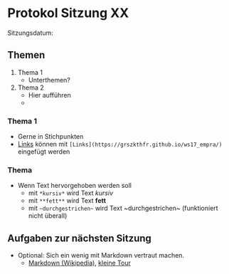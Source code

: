 # Protokol Sitzung XX #

Sitzungsdatum: 

## Themen ##

  1. Thema 1
      * Unterthemen?
  2. Thema 2
      * Hier aufführen
      * 

### Thema 1 ###

  * Gerne in Stichpunkten
  * [Links](https://grszkthfr.github.io/ws17_empra/) können mit
    `[Links](https://grszkthfr.github.io/ws17_empra/)` eingefügt werden

### Thema 

  * Wenn Text hervorgehoben werden soll
      * mit `*kursiv*` wird Text *kursiv*
      * mit `**fett**` wird Text **fett**
      * mit `~durchgestrichen~` wird Text ~durchgestrichen~ (funktioniert nicht
        überall)

## Aufgaben zur nächsten Sitzung ##

  * Optional: Sich ein wenig mit Markdown vertraut machen.
      * [Markdown (Wikipedia)](https://de.wikipedia.org/wiki/Markdown), [kleine
        Tour](https://guides.github.com/features/mastering-markdown/)

